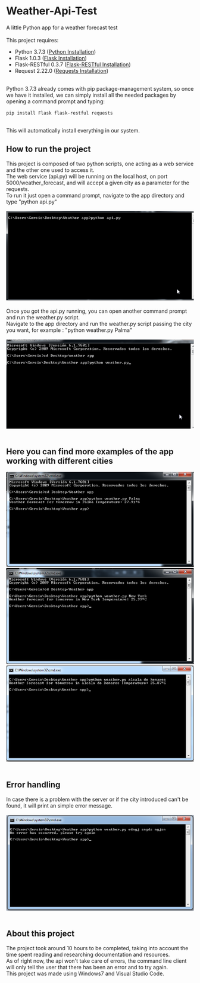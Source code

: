 # Weather-Api-Test
A little Python app for a weather forecast test</br>
</br>
This project requires:
- Python 3.7.3 ([Python Installation](https://www.python.org/downloads/))
- Flask 1.0.3 ([Flask Installation](http://flask.pocoo.org/docs/1.0/installation/#install-flask))
- Flask-RESTful 0.3.7 ([Flask-RESTful Installation](https://flask-restful.readthedocs.io/en/0.3.5/installation.html))
- Request 2.22.0 ([Requests Installation](https://2.python-requests.org/en/master/user/install/#install))</br>
</br>
Python 3.7.3 already comes with pip package-management system, so once we have it installed, we can simply install all the needed packages by opening a command prompt and typing:

```
pip install Flask flask-restful requests
```
</br>
This will automatically install everything in our system.

## How to run the project</br>
This project is composed of two python scripts, one acting as a web service and the other one used to access it.</br>
The web service (api.py) will be running on the local host, on port 5000/weather_forecast, and will accept a given city as a parameter for the requests.</br>
To run it just open a command prompt, navigate to the app directory and type "python api.py"</br>
</br>
![alt-text](https://github.com/SergioGnz/Weather-Api-Test/blob/master/Docu/Resources/Gif%20Api.gif)</br>
</br>
Once you got the api.py running, you can open another command prompt and run the weather.py script.</br>
Navigate to the app directory and run the weather.py script passing the city you want, for example : "python weather.py Palma"</br>
</br>
![alt-text](https://github.com/SergioGnz/Weather-Api-Test/blob/master/Docu/Resources/Gif%20App.gif)</br>
</br>

## Here you can find more examples of the app working with different cities</br>
![alt-text](https://github.com/SergioGnz/Weather-Api-Test/blob/master/Docu/Resources/1%20word.png)</br>
![alt-text](https://github.com/SergioGnz/Weather-Api-Test/blob/master/Docu/Resources/2%20word.png)</br>
![alt-text](https://github.com/SergioGnz/Weather-Api-Test/blob/master/Docu/Resources/3%20word.png)</br>
</br>

## Error handling</br>
In case there is a problem with the server or if the city introduced can't be found, it will print an simple error message.</br>
</br>
![alt-text](https://github.com/SergioGnz/Weather-Api-Test/blob/master/Docu/Resources/Error.png)</br>
</br>

## About this project</br>
The project took around 10 hours to be completed, taking into account the time spent reading and researching documentation and resources.</br>
As of right now, the api won't take care of errors, the command line client will only tell the user that there has been an error and to  try again.</br>
This project was made using Windows7 and Visual Studio Code.

